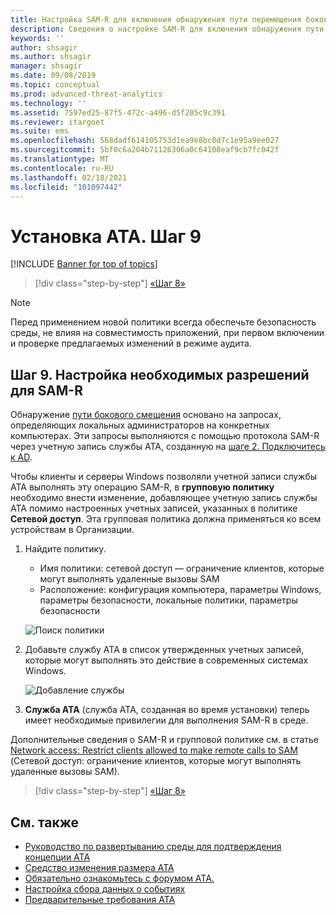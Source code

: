 ```yaml
---
title: Настройка SAM-R для включения обнаружения пути перемещения бокового смещения в Advanced Threat Analytics
description: Сведения о настройке SAM-R для включения обнаружения пути бокового смещения в Advanced Threat Analytics (ATA)
keywords: ''
author: shsagir
ms.author: shsagir
manager: shsagir
ms.date: 09/08/2019
ms.topic: conceptual
ms.prod: advanced-threat-analytics
ms.technology: ''
ms.assetid: 7597ed25-87f5-472c-a496-d5f205c9c391
ms.reviewer: itargoet
ms.suite: ems
ms.openlocfilehash: 568dadf614105753d1ea9e8bc0d7c1e95a9ee027
ms.sourcegitcommit: 5bf0c6a204b71126306a0c64108eaf9cb7fc042f
ms.translationtype: MT
ms.contentlocale: ru-RU
ms.lasthandoff: 02/18/2021
ms.locfileid: "101097442"
---
```

# <a name="install-ata---step-9"></a>Установка ATA. Шаг 9

[!INCLUDE [Banner for top of topics](includes/banner.md)]

> [!div class="step-by-step"]
> [«Шаг 8»](install-ata-step7.md)

> [!NOTE]
> Перед применением новой политики всегда обеспечьте безопасность среды, не влияя на совместимость приложений, при первом включении и проверке предлагаемых изменений в режиме аудита. 

## <a name="step-9-configure-sam-r-required-permissions"></a>Шаг 9. Настройка необходимых разрешений для SAM-R

Обнаружение [пути бокового смещения](use-case-lateral-movement-path.md) основано на запросах, определяющих локальных администраторов на конкретных компьютерах. Эти запросы выполняются с помощью протокола SAM-R через учетную запись службы ATA, созданную на [шаге 2. Подключитесь к AD](install-ata-step2.md).
 
Чтобы клиенты и серверы Windows позволяли учетной записи службы ATA выполнять эту операцию SAM-R, в **групповую политику** необходимо внести изменение, добавляющее учетную запись службы ATA помимо настроенных учетных записей, указанных в политике **Сетевой доступ**. Эта групповая политика должна применяться ко всем устройствам в Организации. 

1. Найдите политику.

   - Имя политики: сетевой доступ — ограничение клиентов, которые могут выполнять удаленные вызовы SAM
   - Расположение: конфигурация компьютера, параметры Windows, параметры безопасности, локальные политики, параметры безопасности
  
    ![Поиск политики](media/samr-policy-location.png)

1. Добавьте службу ATA в список утвержденных учетных записей, которые могут выполнять это действие в современных системах Windows.
 
    ![Добавление службы](media/samr-add-service.png)

1. **Служба ATA** (служба ATA, созданная во время установки) теперь имеет необходимые привилегии для выполнения SAM-R в среде.

 Дополнительные сведения о SAM-R и групповой политике см. в статье [Network access: Restrict clients allowed to make remote calls to SAM](/windows/security/threat-protection/security-policy-settings/network-access-restrict-clients-allowed-to-make-remote-sam-calls) (Сетевой доступ: ограничение клиентов, которые могут выполнять удаленные вызовы SAM).


> [!div class="step-by-step"]
> [«Шаг 8»](install-ata-step7.md)

## <a name="see-also"></a>См. также
- [Руководство по развертыванию среды для подтверждения концепции ATA](/samples/browse/?redirectedfrom=TechNet-Gallery)
- [Средство изменения размера ATA](https://aka.ms/atasizingtool)
- [Обязательно ознакомьтесь с форумом ATA.](https://social.technet.microsoft.com/Forums/security/home?forum=mata)
- [Настройка сбора данных о событиях](configure-event-collection.md)
- [Предварительные требования ATA](ata-prerequisites.md)